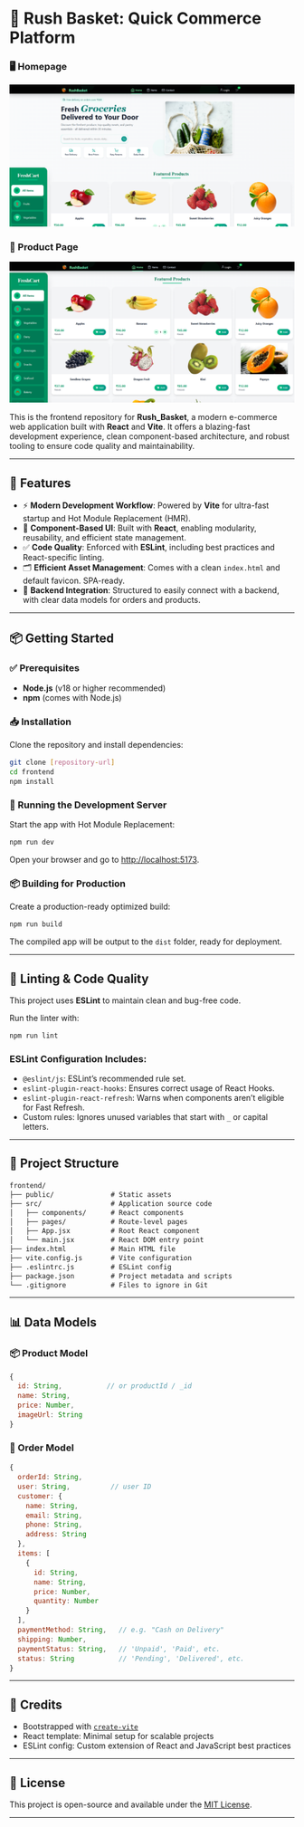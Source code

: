 # 🚀 Rush Basket: Quick Commerce Platform

### 🖥️ Homepage
![Homepage Screenshot](https://github.com/sonusinha1707/Rush_Basket/blob/main/home.png)

### 🛒 Product Page
![Product Page Screenshot](https://github.com/sonusinha1707/Rush_Basket/blob/main/product.png)

This is the frontend repository for **Rush_Basket**, a modern e-commerce web application built with **React** and **Vite**. It offers a blazing-fast development experience, clean component-based architecture, and robust tooling to ensure code quality and maintainability.

---

## 🌟 Features

- ⚡ **Modern Development Workflow**: Powered by **Vite** for ultra-fast startup and Hot Module Replacement (HMR).
- 🧩 **Component-Based UI**: Built with **React**, enabling modularity, reusability, and efficient state management.
- ✅ **Code Quality**: Enforced with **ESLint**, including best practices and React-specific linting.
- 🗂️ **Efficient Asset Management**: Comes with a clean `index.html` and default favicon. SPA-ready.
- 🔄 **Backend Integration**: Structured to easily connect with a backend, with clear data models for orders and products.

---

## 📦 Getting Started

### ✅ Prerequisites

- **Node.js** (v18 or higher recommended)
- **npm** (comes with Node.js)

### 📥 Installation

Clone the repository and install dependencies:

```bash
git clone [repository-url]
cd frontend
npm install
```

### 🚀 Running the Development Server

Start the app with Hot Module Replacement:

```bash
npm run dev
```

Open your browser and go to [http://localhost:5173](http://localhost:5173).

### 📦 Building for Production

Create a production-ready optimized build:

```bash
npm run build
```

The compiled app will be output to the `dist` folder, ready for deployment.

---

## 🧹 Linting & Code Quality

This project uses **ESLint** to maintain clean and bug-free code.

Run the linter with:

```bash
npm run lint
```

### ESLint Configuration Includes:

- `@eslint/js`: ESLint’s recommended rule set.
- `eslint-plugin-react-hooks`: Ensures correct usage of React Hooks.
- `eslint-plugin-react-refresh`: Warns when components aren’t eligible for Fast Refresh.
- Custom rules: Ignores unused variables that start with `_` or capital letters.

---

## 📁 Project Structure

```
frontend/
├── public/              # Static assets
├── src/                 # Application source code
│   ├── components/      # React components
│   ├── pages/           # Route-level pages
│   ├── App.jsx          # Root React component
│   └── main.jsx         # React DOM entry point
├── index.html           # Main HTML file
├── vite.config.js       # Vite configuration
├── .eslintrc.js         # ESLint config
├── package.json         # Project metadata and scripts
└── .gitignore           # Files to ignore in Git
```

---

## 📊 Data Models

### 📦 Product Model

```js
{
  id: String,           // or productId / _id
  name: String,
  price: Number,
  imageUrl: String
}
```

### 🧾 Order Model

```js
{
  orderId: String,
  user: String,          // user ID
  customer: {
    name: String,
    email: String,
    phone: String,
    address: String
  },
  items: [
    {
      id: String,
      name: String,
      price: Number,
      quantity: Number
    }
  ],
  paymentMethod: String,   // e.g. "Cash on Delivery"
  shipping: Number,
  paymentStatus: String,   // 'Unpaid', 'Paid', etc.
  status: String           // 'Pending', 'Delivered', etc.
}
```

---

## 🧠 Credits

- Bootstrapped with [`create-vite`](https://vitejs.dev/guide/#scaffolding-your-first-vite-project)
- React template: Minimal setup for scalable projects
- ESLint config: Custom extension of React and JavaScript best practices

---

## 📜 License

This project is open-source and available under the [MIT License](LICENSE).

---
